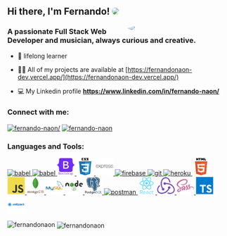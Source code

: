 <!-- <h1 align="center">Hi there👋, I'm Fernando</h1> -->
<h2> Hi there, I'm Fernando! <img src="https://media.giphy.com/media/v1.Y2lkPTc5MGI3NjExdXdvOHlndGJrZDE1NGlqb2o5bWI5OWtyb3AxOTBpb3pqdWZzcmxlYyZlcD12MV9pbnRlcm5hbF9naWZfYnlfaWQmY3Q9Zw/L0rdnflIRAngVsDpxJ/giphy.gif" width="50" style="border-radius: 50%;"></h2>

<img align='right' src="https://media.giphy.com/media/v1.Y2lkPTc5MGI3NjExd3l1Z213eGRwMmgxNDBmZDRqdjQ0ZzNvZzlpdTltam5kdHRweG9raiZlcD12MV9pbnRlcm5hbF9naWZfYnlfaWQmY3Q9Zw/320DfGXqFd5stx7yWS/giphy.gif" width="230" style="border-radius: 50%;">

<h3 align="left">A passionate Full Stack Web Developer and musician, always curious and creative.</h3>

- 🌱 lifelong learner

- 👨‍💻 All of my projects are available at [https://fernandonaon-dev.vercel.app/](https://fernandonaon-dev.vercel.app/)

- 💻 My Linkedin profile **https://www.linkedin.com/in/fernando-naon/**

<!-- - ⚡ Fun fact about me **My first word was Alf.** -->

<h3 align="left">Connect with me:</h3>
<p align="left">
<a href="https://linkedin.com/in/fernando-naon/" target="blank"><img align="center" src="https://raw.githubusercontent.com/rahuldkjain/github-profile-readme-generator/master/src/images/icons/Social/linked-in-alt.svg" alt="fernando-naon/" height="30" width="40" /></a>
<a href="https://stackoverflow.com/users/fernando-naon" target="blank"><img align="center" src="https://raw.githubusercontent.com/rahuldkjain/github-profile-readme-generator/master/src/images/icons/Social/stack-overflow.svg" alt="fernando-naon" height="30" width="40" /></a>
</p>

<h3 align="left">Languages and Tools:</h3>
<p align="left"> <a href="https://www.logo.wine/a/logo/Ruby_on_Rails/Ruby_on_Rails-Logo.wine.svg" target="_blank" rel="noreferrer"> <img src="https://www.logo.wine/a/logo/Ruby_on_Rails/Ruby_on_Rails-Logo.wine.svg" alt="babel" width="40" height="40"/> </a>  <a href="https://babeljs.io/" target="_blank" rel="noreferrer"> <img src="https://www.vectorlogo.zone/logos/babeljs/babeljs-icon.svg" alt="babel" width="40" height="40"/> </a> <a href="https://getbootstrap.com" target="_blank" rel="noreferrer"> <img src="https://raw.githubusercontent.com/devicons/devicon/master/icons/bootstrap/bootstrap-plain-wordmark.svg" alt="bootstrap" width="40" height="40"/> </a> <a href="https://www.w3schools.com/css/" target="_blank" rel="noreferrer"> <img src="https://raw.githubusercontent.com/devicons/devicon/master/icons/css3/css3-original-wordmark.svg" alt="css3" width="40" height="40"/> </a> <a href="https://expressjs.com" target="_blank" rel="noreferrer"> <img src="https://raw.githubusercontent.com/devicons/devicon/master/icons/express/express-original-wordmark.svg" alt="express" width="40" height="40"/> </a> <a href="https://firebase.google.com/" target="_blank" rel="noreferrer"> <img src="https://www.vectorlogo.zone/logos/firebase/firebase-icon.svg" alt="firebase" width="40" height="40"/> </a> <a href="https://git-scm.com/" target="_blank" rel="noreferrer"> <img src="https://www.vectorlogo.zone/logos/git-scm/git-scm-icon.svg" alt="git" width="40" height="40"/> </a> <a href="https://heroku.com" target="_blank" rel="noreferrer"> <img src="https://www.vectorlogo.zone/logos/heroku/heroku-icon.svg" alt="heroku" width="40" height="40"/> </a> <a href="https://www.w3.org/html/" target="_blank" rel="noreferrer"> <img src="https://raw.githubusercontent.com/devicons/devicon/master/icons/html5/html5-original-wordmark.svg" alt="html5" width="40" height="40"/> </a> <a href="https://developer.mozilla.org/en-US/docs/Web/JavaScript" target="_blank" rel="noreferrer"> <img src="https://raw.githubusercontent.com/devicons/devicon/master/icons/javascript/javascript-original.svg" alt="javascript" width="40" height="40"/> </a> <a href="https://www.mongodb.com/" target="_blank" rel="noreferrer"> <img src="https://raw.githubusercontent.com/devicons/devicon/master/icons/mongodb/mongodb-original-wordmark.svg" alt="mongodb" width="40" height="40"/> </a> <a href="https://www.mysql.com/" target="_blank" rel="noreferrer"> <img src="https://raw.githubusercontent.com/devicons/devicon/master/icons/mysql/mysql-original-wordmark.svg" alt="mysql" width="40" height="40"/> </a> <a href="https://nodejs.org" target="_blank" rel="noreferrer"> <img src="https://raw.githubusercontent.com/devicons/devicon/master/icons/nodejs/nodejs-original-wordmark.svg" alt="nodejs" width="40" height="40"/> </a> <a href="https://www.postgresql.org" target="_blank" rel="noreferrer"> <img src="https://raw.githubusercontent.com/devicons/devicon/master/icons/postgresql/postgresql-original-wordmark.svg" alt="postgresql" width="40" height="40"/> </a> <a href="https://postman.com" target="_blank" rel="noreferrer"> <img src="https://www.vectorlogo.zone/logos/getpostman/getpostman-icon.svg" alt="postman" width="40" height="40"/> </a> <a href="https://reactjs.org/" target="_blank" rel="noreferrer"> <img src="https://raw.githubusercontent.com/devicons/devicon/master/icons/react/react-original-wordmark.svg" alt="react" width="40" height="40"/> </a> <a href="https://redux.js.org" target="_blank" rel="noreferrer"> <img src="https://raw.githubusercontent.com/devicons/devicon/master/icons/redux/redux-original.svg" alt="redux" width="40" height="40"/> </a> <a href="https://sass-lang.com" target="_blank" rel="noreferrer"> <img src="https://raw.githubusercontent.com/devicons/devicon/master/icons/sass/sass-original.svg" alt="sass" width="40" height="40"/> </a> <a href="https://www.typescriptlang.org/" target="_blank" rel="noreferrer"> <img src="https://raw.githubusercontent.com/devicons/devicon/master/icons/typescript/typescript-original.svg" alt="typescript" width="40" height="40"/> </a> <a href="https://webpack.js.org" target="_blank" rel="noreferrer"> <img src="https://raw.githubusercontent.com/devicons/devicon/d00d0969292a6569d45b06d3f350f463a0107b0d/icons/webpack/webpack-original-wordmark.svg" alt="webpack" width="40" height="40"/> </a> </p>

<!-- <p><img align="left" src="https://github-readme-stats.vercel.app/api/top-langs?username=fernandonaon&show_icons=true&locale=en&layout=compact" alt="fernandonaon" /></p>

<p>&nbsp;<img align="center" src="https://github-readme-stats.vercel.app/api?username=fernandonaon&show_icons=true&locale=en" alt="fernandonaon" /></p> -->

<p><img align="left" src="https://github-readme-stats.vercel.app/api/top-langs/?username=FernandoNaon&theme=tokyonight&show_icons=true&hide_border=true&layout=compact" alt="fernandonaon" /></p>
<!-- ![FernandoNaon's Top Languages](https://github-readme-stats.vercel.app/api/top-langs/?username=FernandoNaon&theme=tokyonight&show_icons=true&hide_border=true&layout=compact) -->

<p>&nbsp;<img align="center" src="https://github-readme-streak-stats.herokuapp.com/?user=FernandoNaon&theme=tokyonight&hide_border=true" alt="fernandonaon" /></p>

<!-- ![FernandoNaon's Streak](https://github-readme-streak-stats.herokuapp.com/?user=FernandoNaon&theme=tokyonight&hide_border=true)

![FernandoNaon's Stats](https://github-readme-stats.vercel.app/api?username=FernandoNaon&theme=tokyonight&show_icons=true&hide_border=true&count_private=true) -->
